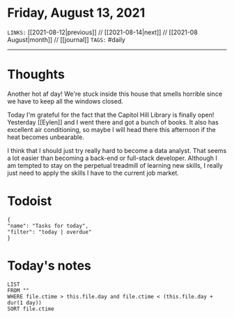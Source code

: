 # Friday, August 13, 2021
`LINKS:` [[2021-08-12|previous]] // [[2021-08-14|next]] // [[2021-08 August|month]] // [[journal]] 
`TAGS:` #daily

---
# Thoughts
Another hot af day! We're stuck inside this house that smells horrible since we have to keep all the windows closed. 

Today I'm grateful for the fact that the Capitol Hill Library is finally open! Yesterday [[Eylen]] and I went there and got a bunch of books. It also has excellent air conditioning, so maybe I will head there this afternoon if the heat becomes unbearable. 

I think that I should just try really hard to become a data analyst. That seems a lot easier than becoming a back-end or full-stack developer. Although I am tempted to stay on the perpetual treadmill of learning new skills, I really just need to apply the skills I have to the current job market. 

# Todoist
```todoist
{
"name": "Tasks for today",
"filter": "today | overdue"
}
```

# Today's notes
```dataview
LIST 
FROM ""
WHERE file.ctime > this.file.day and file.ctime < (this.file.day + dur(1 day))
SORT file.ctime
```
